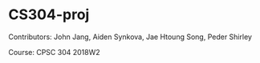 # CS304-proj
Contributors: John Jang, Aiden Synkova, Jae Htoung Song, Peder Shirley
</p>Course: CPSC 304 2018W2
